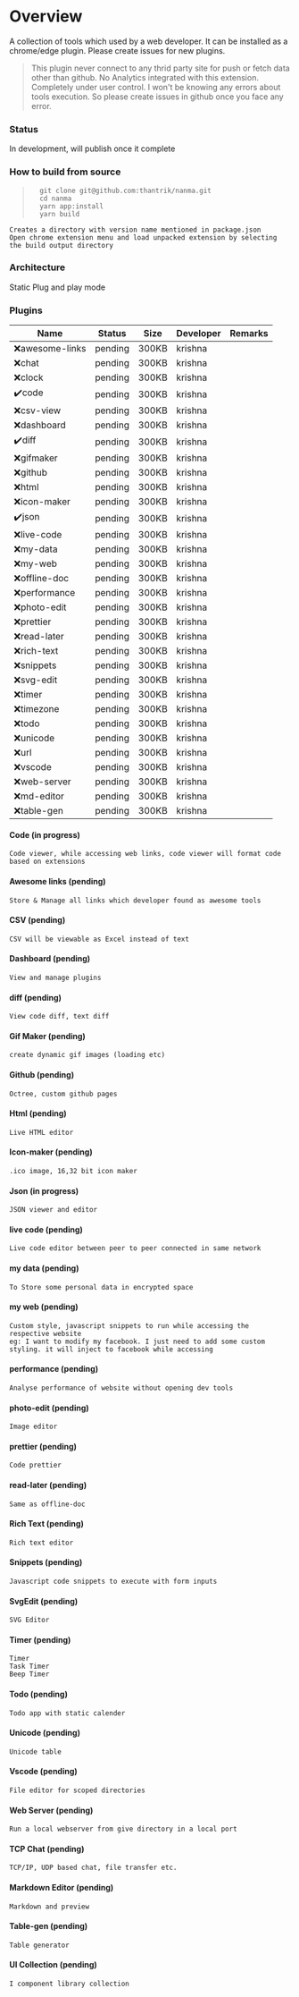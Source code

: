 # Overview

A collection of tools which used by a web developer. It can be installed as a chrome/edge plugin. Please create issues for new plugins.

> This plugin never connect to any thrid party site for push or fetch data other than github.
> No Analytics integrated with this extension.
> Completely under user control. I won't be knowing any errors about tools execution. So please create issues in github once you face any error.

### Status

In development, will publish once it complete

### How to build from source

> ```
>   git clone git@github.com:thantrik/nanma.git
>   cd nanma
>   yarn app:install
>   yarn build
> ```

    Creates a directory with version name mentioned in package.json
    Open chrome extension menu and load unpacked extension by selecting the build output directory

### Architecture

Static Plug and play mode

### Plugins

| Name            | Status  | Size  | Developer | Remarks |
| --------------- | ------- | ----- | --------- | ------- |
| ❌awesome-links | pending | 300KB | krishna   |         |
| ❌chat          | pending | 300KB | krishna   |         |
| ❌clock         | pending | 300KB | krishna   |         |
| ✔️code          | pending | 300KB | krishna   |         |
| ❌csv-view      | pending | 300KB | krishna   |         |
| ❌dashboard     | pending | 300KB | krishna   |         |
| ✔️diff          | pending | 300KB | krishna   |         |
| ❌gifmaker      | pending | 300KB | krishna   |         |
| ❌github        | pending | 300KB | krishna   |         |
| ❌html          | pending | 300KB | krishna   |         |
| ❌icon-maker    | pending | 300KB | krishna   |         |
| ✔️json          | pending | 300KB | krishna   |         |
| ❌live-code     | pending | 300KB | krishna   |         |
| ❌my-data       | pending | 300KB | krishna   |         |
| ❌my-web        | pending | 300KB | krishna   |         |
| ❌offline-doc   | pending | 300KB | krishna   |         |
| ❌performance   | pending | 300KB | krishna   |         |
| ❌photo-edit    | pending | 300KB | krishna   |         |
| ❌prettier      | pending | 300KB | krishna   |         |
| ❌read-later    | pending | 300KB | krishna   |         |
| ❌rich-text     | pending | 300KB | krishna   |         |
| ❌snippets      | pending | 300KB | krishna   |         |
| ❌svg-edit      | pending | 300KB | krishna   |         |
| ❌timer         | pending | 300KB | krishna   |         |
| ❌timezone      | pending | 300KB | krishna   |         |
| ❌todo          | pending | 300KB | krishna   |         |
| ❌unicode       | pending | 300KB | krishna   |         |
| ❌url           | pending | 300KB | krishna   |         |
| ❌vscode        | pending | 300KB | krishna   |         |
| ❌web-server    | pending | 300KB | krishna   |         |
| ❌md-editor     | pending | 300KB | krishna   |         |
| ❌table-gen     | pending | 300KB | krishna   |         |

#### Code (in progress)

    Code viewer, while accessing web links, code viewer will format code based on extensions

#### Awesome links (pending)

    Store & Manage all links which developer found as awesome tools

#### CSV (pending)

    CSV will be viewable as Excel instead of text

#### Dashboard (pending)

    View and manage plugins

#### diff (pending)

    View code diff, text diff

#### Gif Maker (pending)

    create dynamic gif images (loading etc)

#### Github (pending)

    Octree, custom github pages

#### Html (pending)

    Live HTML editor

#### Icon-maker (pending)

    .ico image, 16,32 bit icon maker

#### Json (in progress)

    JSON viewer and editor

#### live code (pending)

    Live code editor between peer to peer connected in same network

#### my data (pending)

    To Store some personal data in encrypted space

#### my web (pending)

    Custom style, javascript snippets to run while accessing the respective website
    eg: I want to modify my facebook. I just need to add some custom styling. it will inject to facebook while accessing

#### performance (pending)

    Analyse performance of website without opening dev tools

#### photo-edit (pending)

    Image editor

#### prettier (pending)

    Code prettier

#### read-later (pending)

    Same as offline-doc

#### Rich Text (pending)

    Rich text editor

#### Snippets (pending)

    Javascript code snippets to execute with form inputs

#### SvgEdit (pending)

    SVG Editor

#### Timer (pending)

    Timer
    Task Timer
    Beep Timer

#### Todo (pending)

    Todo app with static calender

#### Unicode (pending)

    Unicode table

#### Vscode (pending)

    File editor for scoped directories

#### Web Server (pending)

    Run a local webserver from give directory in a local port

#### TCP Chat (pending)

    TCP/IP, UDP based chat, file transfer etc.

#### Markdown Editor (pending)

    Markdown and preview

#### Table-gen (pending)

    Table generator

#### UI Collection (pending)

    I component library collection
